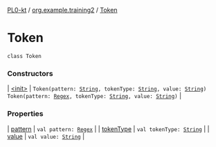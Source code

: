 [PL0-kt](../../index.md) / [org.example.training2](../index.md) / [Token](./index.md)

# Token

`class Token`

### Constructors

| [&lt;init&gt;](-init-.md) | `Token(pattern: `[`String`](https://kotlinlang.org/api/latest/jvm/stdlib/kotlin/-string/index.html)`, tokenType: `[`String`](https://kotlinlang.org/api/latest/jvm/stdlib/kotlin/-string/index.html)`, value: `[`String`](https://kotlinlang.org/api/latest/jvm/stdlib/kotlin/-string/index.html)`)`<br>`Token(pattern: `[`Regex`](https://kotlinlang.org/api/latest/jvm/stdlib/kotlin.text/-regex/index.html)`, tokenType: `[`String`](https://kotlinlang.org/api/latest/jvm/stdlib/kotlin/-string/index.html)`, value: `[`String`](https://kotlinlang.org/api/latest/jvm/stdlib/kotlin/-string/index.html)`)` |

### Properties

| [pattern](pattern.md) | `val pattern: `[`Regex`](https://kotlinlang.org/api/latest/jvm/stdlib/kotlin.text/-regex/index.html) |
| [tokenType](token-type.md) | `val tokenType: `[`String`](https://kotlinlang.org/api/latest/jvm/stdlib/kotlin/-string/index.html) |
| [value](value.md) | `val value: `[`String`](https://kotlinlang.org/api/latest/jvm/stdlib/kotlin/-string/index.html) |

